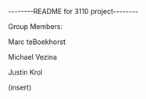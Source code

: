 --------README for 3110 project--------

Group Members:

Marc teBoekhorst

Michael Vezina

Justin Krol

(insert)



